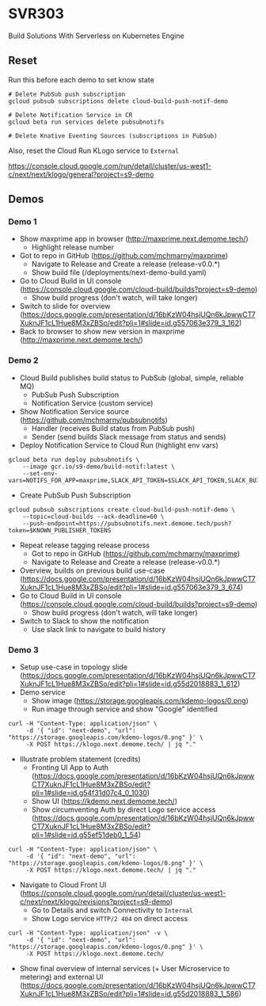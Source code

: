 # SVR303

Build Solutions With Serverless on Kubernetes Engine

## Reset

Run this before each demo to set know state

```shell
# Delete PubSub push subscription
gcloud pubsub subscriptions delete cloud-build-push-notif-demo

# Delete Notification Service in CR
gcloud beta run services delete pubsubnotifs

# Delete Knative Eventing Sources (subscriptions in PubSub)

```

Also, reset the Cloud Run KLogo service to `External`

https://console.cloud.google.com/run/detail/cluster/us-west1-c/next/next/klogo/general?project=s9-demo

## Demos


### Demo 1

* Show maxprime app in browser (http://maxprime.next.demome.tech/)
  * Highlight release number
* Got to repo in GitHub (https://github.com/mchmarny/maxprime)
  * Navigate to Release and Create a release (release-v0.0.*)
  * Show build file (/deployments/next-demo-build.yaml)
* Go to Cloud Build in UI console (https://console.cloud.google.com/cloud-build/builds?project=s9-demo)
  * Show build progress (don't watch, will take longer)
* Switch to slide for overview (https://docs.google.com/presentation/d/16bKzW04hsjUQn6kJpwwCT7XuknJF1cL1Hue8M3xZBSo/edit?pli=1#slide=id.g557063e379_3_162)
* Back to browser to show new version in maxprime (http://maxprime.next.demome.tech/)


### Demo 2

* Cloud Build publishes build status to PubSub (global, simple, reliable MQ)
  * PubSub Push Subscription
  * Notification Service (custom service)
* Show Notification Service source (https://github.com/mchmarny/pubsubnotifs)
  * Handler (receives Build status from PubSub push)
  * Sender (send builds Slack message from status and sends)
* Deploy Notification Service to Cloud Run (highlight env vars)

```shell
gcloud beta run deploy pubsubnotifs \
    --image gcr.io/s9-demo/build-notif:latest \
    --set-env-vars=NOTIFS_FOR_APP=maxprime,SLACK_API_TOKEN=$SLACK_API_TOKEN,SLACK_BUILD_STATUS_CHANNEL=$SLACK_CHANNEL,KNOWN_PUBLISHER_TOKENS=$KNOWN_PUBLISHER_TOKENS
```

* Create PubSub Push Subscription

```shell
gcloud pubsub subscriptions create cloud-build-push-notif-demo \
    --topic=cloud-builds --ack-deadline=60 \
    --push-endpoint=https://pubsubnotifs.next.demome.tech/push?token=$KNOWN_PUBLISHER_TOKENS
```

* Repeat release tagging release process
  * Got to repo in GitHub (https://github.com/mchmarny/maxprime)
  * Navigate to Release and Create a release (release-v0.0.*)
* Overview, builds on previous build use-case (https://docs.google.com/presentation/d/16bKzW04hsjUQn6kJpwwCT7XuknJF1cL1Hue8M3xZBSo/edit?pli=1#slide=id.g557063e379_3_674)
* Go to Cloud Build in UI console (https://console.cloud.google.com/cloud-build/builds?project=s9-demo)
  * Show build progress (don't watch, will take longer)
* Switch to Slack to show the notification
  * Use slack link to navigate to build history


### Demo 3

* Setup use-case in topology slide (https://docs.google.com/presentation/d/16bKzW04hsjUQn6kJpwwCT7XuknJF1cL1Hue8M3xZBSo/edit?pli=1#slide=id.g55d2018883_1_612)
* Demo service
  * Show image (https://storage.googleapis.com/kdemo-logos/0.png)
  * Run image through service and show "Google" identified

```shell
curl -H "Content-Type: application/json" \
     -d '{ "id": "next-demo", "url": "https://storage.googleapis.com/kdemo-logos/0.png" }' \
     -X POST https://klogo.next.demome.tech/ | jq "."
```

* Illustrate problem statement (credits)
  * Fronting UI App to Auth (https://docs.google.com/presentation/d/16bKzW04hsjUQn6kJpwwCT7XuknJF1cL1Hue8M3xZBSo/edit?pli=1#slide=id.g54f31d07c4_0_1030)
  * Show UI (https://kdemo.next.demome.tech/)
  * Show circumventing Auth by direct Logo service access (https://docs.google.com/presentation/d/16bKzW04hsjUQn6kJpwwCT7XuknJF1cL1Hue8M3xZBSo/edit?pli=1#slide=id.g55ef51deb0_1_54)

```shell
curl -H "Content-Type: application/json" \
     -d '{ "id": "next-demo", "url": "https://storage.googleapis.com/kdemo-logos/0.png" }' \
     -X POST https://klogo.next.demome.tech/ | jq "."
```

* Navigate to Cloud Front UI (https://console.cloud.google.com/run/detail/cluster/us-west1-c/next/next/klogo/revisions?project=s9-demo)
  * Go to Details and switch Connectivity to `Internal`
  * Show Logo service `HTTP/2 404` on direct access

```shell
curl -H "Content-Type: application/json" -v \
     -d '{ "id": "next-demo", "url": "https://storage.googleapis.com/kdemo-logos/0.png" }' \
     -X POST https://klogo.next.demome.tech/
```

* Show final overview of internal services (+ User Microservice to metering) and external UI (https://docs.google.com/presentation/d/16bKzW04hsjUQn6kJpwwCT7XuknJF1cL1Hue8M3xZBSo/edit?pli=1#slide=id.g55d2018883_1_586)

